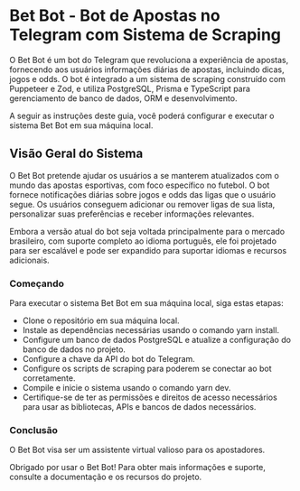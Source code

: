 # Bet Bot - Bot de Apostas no Telegram com Sistema de Scraping
O Bet Bot é um bot do Telegram que revoluciona a experiência de apostas, fornecendo aos usuários informações diárias de apostas, incluindo dicas, jogos e odds. O bot é integrado a um sistema de scraping construído com Puppeteer e Zod, e utiliza PostgreSQL, Prisma e TypeScript para gerenciamento de banco de dados, ORM e desenvolvimento.

A seguir as instruções deste guia, você poderá configurar e executar o sistema Bet Bot em sua máquina local.

## Visão Geral do Sistema
O Bet Bot pretende ajudar os usuários a se manterem atualizados com o mundo das apostas esportivas, com foco específico no futebol. O bot fornece notificações diárias sobre jogos e odds das ligas que o usuário segue. Os usuários conseguem adicionar ou remover ligas de sua lista, personalizar suas preferências e receber informações relevantes.

Embora a versão atual do bot seja voltada principalmente para o mercado brasileiro, com suporte completo ao idioma português, ele foi projetado para ser escalável e pode ser expandido para suportar idiomas e recursos adicionais.

### Começando
Para executar o sistema Bet Bot em sua máquina local, siga estas etapas:

- Clone o repositório em sua máquina local.
- Instale as dependências necessárias usando o comando yarn install.
- Configure um banco de dados PostgreSQL e atualize a configuração do banco de dados no projeto.
- Configure a chave da API do bot do Telegram.
- Configure os scripts de scraping para poderem se conectar ao bot corretamente.
- Compile e inicie o sistema usando o comando yarn dev.
- Certifique-se de ter as permissões e direitos de acesso necessários para usar as bibliotecas, APIs e bancos de dados necessários.

### Conclusão
O Bet Bot visa ser um assistente virtual valioso para os apostadores.

Obrigado por usar o Bet Bot! Para obter mais informações e suporte, consulte a documentação e os recursos do projeto.
